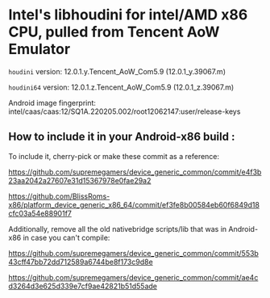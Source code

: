 # Intel's libhoudini for intel/AMD x86 CPU, pulled from Tencent AoW Emulator

`houdini` version: 12.0.1.y.Tencent_AoW_Com5.9 (12.0.1_y.39067.m)

`houdini64` version: 12.0.1.z.Tencent_AoW_Com5.9 (12.0.1_z.39067.m)

Android image fingerprint: intel/caas/caas:12/SQ1A.220205.002/root12062147:user/release-keys

## How to include it in your Android-x86 build :
To include it, cherry-pick or make these commit as a reference:

https://github.com/supremegamers/device_generic_common/commit/e4f3b23aa2042a27607e31d15367978e0fae29a2

https://github.com/BlissRoms-x86/platform_device_generic_x86_64/commit/ef3fe8b00584eb60f6849d18cfc03a54e88901f7

Additionally, remove all the old nativebridge scripts/lib that was in Android-x86 in case you can't compile:

https://github.com/supremegamers/device_generic_common/commit/553b43cff47bb72dd712589a6744be8f173c9d8e

https://github.com/supremegamers/device_generic_common/commit/ae4cd3264d3e625d339e7cf9ae42821b51d55ade

